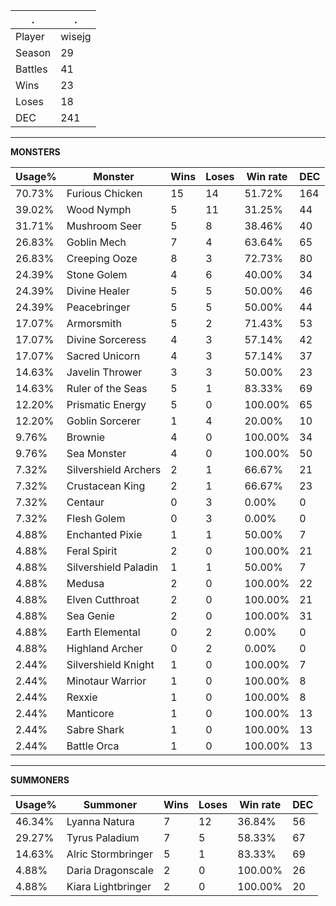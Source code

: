 .|.
|-|-
Player|wisejg
Season|29
Battles|41
Wins|23
Loses|18
DEC|241

---
**MONSTERS**

Usage%|Monster|Wins|Loses|Win rate|DEC|
-|-|-|-|-|-|
70.73%|Furious Chicken|15|14|51.72%|164|
39.02%|Wood Nymph|5|11|31.25%|44|
31.71%|Mushroom Seer|5|8|38.46%|40|
26.83%|Goblin Mech|7|4|63.64%|65|
26.83%|Creeping Ooze|8|3|72.73%|80|
24.39%|Stone Golem|4|6|40.00%|34|
24.39%|Divine Healer|5|5|50.00%|46|
24.39%|Peacebringer|5|5|50.00%|44|
17.07%|Armorsmith|5|2|71.43%|53|
17.07%|Divine Sorceress|4|3|57.14%|42|
17.07%|Sacred Unicorn|4|3|57.14%|37|
14.63%|Javelin Thrower|3|3|50.00%|23|
14.63%|Ruler of the Seas|5|1|83.33%|69|
12.20%|Prismatic Energy|5|0|100.00%|65|
12.20%|Goblin Sorcerer|1|4|20.00%|10|
9.76%|Brownie|4|0|100.00%|34|
9.76%|Sea Monster|4|0|100.00%|50|
7.32%|Silvershield Archers|2|1|66.67%|21|
7.32%|Crustacean King|2|1|66.67%|23|
7.32%|Centaur|0|3|0.00%|0|
7.32%|Flesh Golem|0|3|0.00%|0|
4.88%|Enchanted Pixie|1|1|50.00%|7|
4.88%|Feral Spirit|2|0|100.00%|21|
4.88%|Silvershield Paladin|1|1|50.00%|7|
4.88%|Medusa|2|0|100.00%|22|
4.88%|Elven Cutthroat|2|0|100.00%|21|
4.88%|Sea Genie|2|0|100.00%|31|
4.88%|Earth Elemental|0|2|0.00%|0|
4.88%|Highland Archer|0|2|0.00%|0|
2.44%|Silvershield Knight|1|0|100.00%|7|
2.44%|Minotaur Warrior|1|0|100.00%|8|
2.44%|Rexxie|1|0|100.00%|8|
2.44%|Manticore|1|0|100.00%|13|
2.44%|Sabre Shark|1|0|100.00%|13|
2.44%|Battle Orca|1|0|100.00%|13|

---
**SUMMONERS**

Usage%|Summoner|Wins|Loses|Win rate|DEC|
-|-|-|-|-|-|
46.34%|Lyanna Natura|7|12|36.84%|56|
29.27%|Tyrus Paladium|7|5|58.33%|67|
14.63%|Alric Stormbringer|5|1|83.33%|69|
4.88%|Daria Dragonscale|2|0|100.00%|26|
4.88%|Kiara Lightbringer|2|0|100.00%|20|
